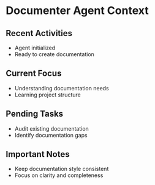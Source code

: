 # Documenter Agent Context

## Recent Activities
- Agent initialized
- Ready to create documentation

## Current Focus
- Understanding documentation needs
- Learning project structure

## Pending Tasks
- Audit existing documentation
- Identify documentation gaps

## Important Notes
- Keep documentation style consistent
- Focus on clarity and completeness